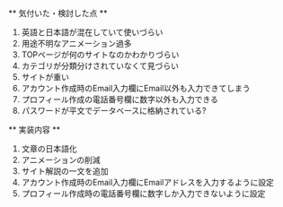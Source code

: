 ** 気付いた・検討した点 **
1. 英語と日本語が混在していて使いづらい
1. 用途不明なアニメーション過多
1. TOPページが何のサイトなのかわかりづらい
1. カテゴリが分類分けされていなくて見づらい
1. サイトが重い
1. アカウント作成時のEmail入力欄にEmail以外も入力できてしまう
1. プロフィール作成の電話番号欄に数字以外も入力できる
1. パスワードが平文でデータベースに格納されている?

** 実装内容 **
1. 文章の日本語化
1. アニメーションの削減
1. サイト解説の一文を追加
1. アカウント作成時のEmail入力欄にEmailアドレスを入力するように設定
1. プロフィール作成時の電話番号欄に数字しか入力できないように設定
